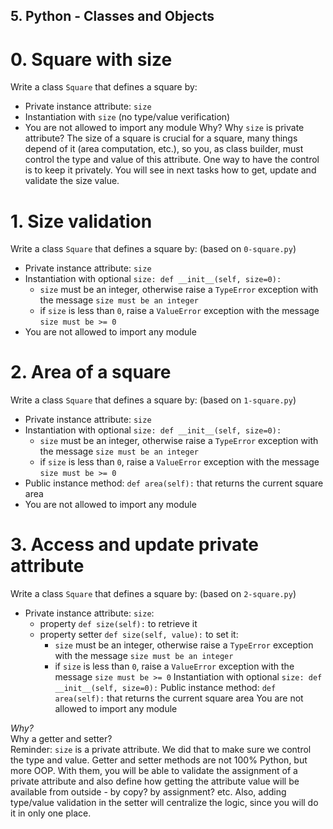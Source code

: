 ## 5. Python - Classes and Objects

# 0. Square with size
Write a class ```Square``` that defines a square by:
* Private instance attribute: ```size```
* Instantiation with ```size``` (no type/value verification)
* You are not allowed to import any module
Why?
Why ```size``` is private attribute?
The size of a square is crucial for a square, many things depend of it (area computation, etc.), so you, as class builder, must control the type and value of this attribute. One way to have the control is to keep it privately. You will see in next tasks how to get, update and validate the size value.

# 1. Size validation
Write a class ```Square``` that defines a square by: (based on ```0-square.py```)
* Private instance attribute: ```size```
* Instantiation with optional ```size: def __init__(self, size=0):```
    * ```size``` must be an integer, otherwise raise a ```TypeError``` exception with the message ```size must be an integer```
    * if ```size``` is less than ```0```, raise a ```ValueError``` exception with the message ```size must be >= 0```
* You are not allowed to import any module

# 2. Area of a square
Write a class ``Square`` that defines a square by: (based on ```1-square.py```)
* Private instance attribute: ```size```
* Instantiation with optional ```size: def __init__(self, size=0):```
    * ```size``` must be an integer, otherwise raise a ```TypeError``` exception with the message ```size must be an integer```
    * if ```size``` is less than ```0```, raise a ```ValueError``` exception with the message ```size must be >= 0```
* Public instance method: ```def area(self):``` that returns the current square area
* You are not allowed to import any module

# 3. Access and update private attribute
Write a class ```Square``` that defines a square by: (based on ```2-square.py```)
* Private instance attribute: ```size```:
    * property ```def size(self):``` to retrieve it
    * property setter ```def size(self, value):``` to set it:
        * ```size``` must be an integer, otherwise raise a ```TypeError``` exception with the message ```size must be an integer```
        * if ```size``` is less than ```0```, raise a ```ValueError``` exception with the message ```size must be >= 0```
Instantiation with optional ```size: def __init__(self, size=0):```
Public instance method: ```def area(self):``` that returns the current square area
You are not allowed to import any module

<em>Why?</em> </br>
Why a getter and setter?</br>
Reminder: ```size``` is a private attribute. We did that to make sure we control the type and value. Getter and setter methods are not 100% Python, but more OOP. With them, you will be able to validate the assignment of a private attribute and also define how getting the attribute value will be available from outside - by copy? by assignment? etc. Also, adding type/value validation in the setter will centralize the logic, since you will do it in only one place.
